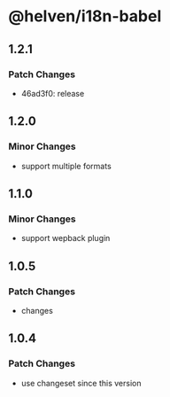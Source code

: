 # @helven/i18n-babel

## 1.2.1

### Patch Changes

- 46ad3f0: release

## 1.2.0

### Minor Changes

- support multiple formats

## 1.1.0

### Minor Changes

- support wepback plugin

## 1.0.5

### Patch Changes

- changes

## 1.0.4

### Patch Changes

- use changeset since this version
